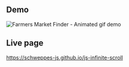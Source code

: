 ## Demo

![Farmers Market Finder - Animated gif demo](Demo/demo.gif)


## Live page

https://schweppes-js.github.io/js-infinite-scroll

